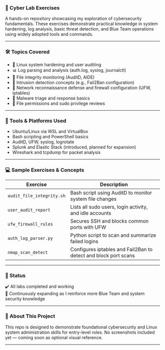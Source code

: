 ### 🧠 Cyber Lab Exercises

A hands-on repository showcasing my exploration of cybersecurity fundamentals. These exercises demonstrate practical knowledge in system hardening, log analysis, basic threat detection, and Blue Team operations using widely adopted tools and commands.

---

### 🛠 Topics Covered

- 🔐 Linux system hardening and user auditing  
- 📊 Log parsing and analysis (auth.log, syslog, journalctl)  
- 🧩 File integrity monitoring (AuditD, AIDE)  
- 🚨 Intrusion detection concepts (e.g., Fail2Ban configuration)  
- 📡 Network reconnaissance defense and firewall configuration (UFW, iptables)  
- 🛑 Malware triage and response basics  
- 📁 File permissions and sudo privilege reviews  

---

### 🧪 Tools & Platforms Used

- Ubuntu/Linux via WSL and VirtualBox  
- Bash scripting and PowerShell basics  
- AuditD, UFW, syslog, logrotate  
- Splunk and Elastic Stack (introduced, planned for expansion)  
- Wireshark and tcpdump for packet analysis

---

### 💻 Sample Exercises & Concepts

| Exercise | Description |
|----------|-------------|
| `audit_file_integrity.sh` | Bash script using AuditD to monitor system file changes |
| `user_audit_report` | Lists all sudo users, login activity, and idle accounts |
| `ufw_firewall_rules` | Secures SSH and blocks common ports with UFW |
| `auth_log_parser.py` | Python script to scan and summarize failed logins |
| `nmap_scan_detect` | Configures iptables and Fail2Ban to detect and block port scans |

---

### 📌 Status

✔️ All labs completed and working  
🚧 Continuously expanding as I reinforce more Blue Team and system security knowledge

---

### 🧠 About This Project

This repo is designed to demonstrate foundational cybersecurity and Linux system administration skills for entry-level roles. No screenshots included yet — coming soon as optional visual reference.

---
